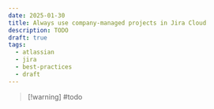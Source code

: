 ```yaml
---
date: 2025-01-30
title: Always use company-managed projects in Jira Cloud
description: TODO
draft: true
tags:
  - atlassian
  - jira
  - best-practices
  - draft
---
```


> [!warning] #todo
